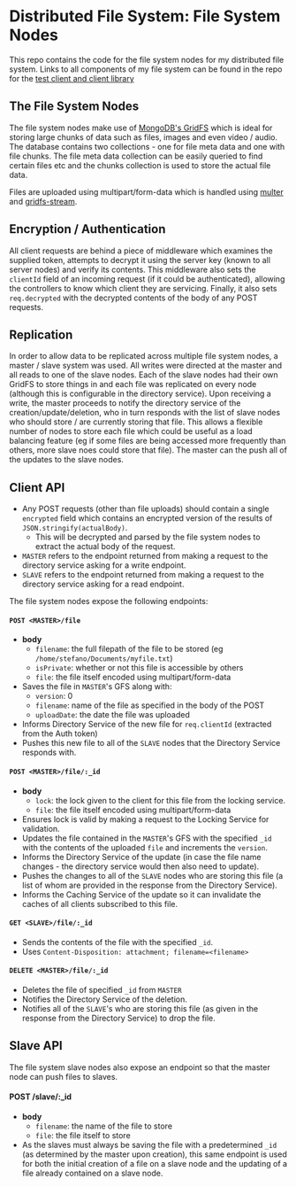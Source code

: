 # Distributed File System: File System Nodes
This repo contains the code for the file system nodes for my distributed file system. Links to all components of my file system can be found in the repo for the [test client and client library](https://github.com/stefano-lupo/DFS-Client)

## The File System Nodes
The file system nodes make use of [MongoDB's GridFS](https://docs.mongodb.com/v3.4/core/gridfs/) which is ideal for storing large chunks of data such as files, images and even video / audio. The database contains two collections - one for file meta data and one with file chunks. The file meta data collection can be easily queried to find certain files etc and the chunks collection is used to store the actual file data.   

Files are uploaded using multipart/form-data which is handled using [multer](https://github.com/expressjs/multer) and [gridfs-stream](https://github.com/aheckmann/gridfs-stream).

## Encryption / Authentication
All client requests are behind a piece of middleware which examines the supplied token, attempts to decrypt it using the server key (known to all server nodes) and verify its contents. This middleware also sets the `clientId` field of an incoming request (if it could be authenticated), allowing the controllers to know which client they are servicing. Finally, it also sets `req.decrypted` with the decrypted contents of the body of any POST requests.

## Replication
In order to allow data to be replicated across multiple file system nodes, a master / slave system was used. All writes were directed at the master and all reads to one of the slave nodes. Each of the slave nodes had their own GridFS to store things in and each file was replicated on every node (although this is configurable in the directory service). Upon receiving a write, the master proceeds to notify the directory service of the creation/update/deletion, who in turn responds with the list of slave nodes who should store / are currently storing that file. This allows a flexible number of nodes to store each file which could be useful as a load balancing feature (eg if some files are being accessed more frequently than others, more slave noes could store that file). The master can the push all of the updates to the slave nodes.


## Client API
- Any POST requests (other than file uploads) should contain a single `encrypted` field which contains an encrypted version of the results of `JSON.stringify(actualBody)`. 
  - This will be decrypted and parsed by the file system nodes to extract the actual body of the request.
- `MASTER` refers to the endpoint returned from making a request to the directory service asking for a write endpoint.
- `SLAVE` refers to the endpoint returned from making a request to the directory service asking for a read endpoint.

    
The file system nodes expose the following endpoints:
    

#### `POST <MASTER>/file`
- **body**
  - `filename`: the full filepath of the file to be stored (eg `/home/stefano/Documents/myfile.txt`)
  - `isPrivate`: whether or not this file is accessible by others
  - `file`: the file itself encoded using multipart/form-data
- Saves the file in `MASTER`'s GFS along with:
    - `version`: 0
    - `filename`: name of the file as specified in the body of the POST
    - `uploadDate`: the date the file was uploaded
- Informs Directory Service of the new file for `req.clientId` (extracted from the Auth token)
- Pushes this new file to all of the `SLAVE` nodes that the Directory Service responds with.

#### `POST <MASTER>/file/:_id`
- **body**
  - `lock`: the lock given to the client for this file from the locking service.
  - `file`: the file itself encoded using multipart/form-data
- Ensures lock is valid by making a request to the Locking Service for validation.
- Updates the file contained in the `MASTER`'s GFS with the specified `_id` with the contents of the uploaded `file` and increments the `version`.
- Informs the Directory Service of the update (in case the file name changes - the directory service would then also need to update).
- Pushes the changes to all of the `SLAVE` nodes who are storing this file (a list of whom are provided in the response from the Directory Service).
- Informs the Caching Service of the update so it can invalidate the caches of all clients subscribed to this file.


#### `GET <SLAVE>/file/:_id`
- Sends the contents of the file with the specified `_id`.
- Uses `Content-Disposition: attachment; filename=<filename>`

#### `DELETE <MASTER>/file/:_id`
- Deletes the file of specified `_id` from `MASTER`
- Notifies the Directory Service of the deletion.
- Notifies all of the `SLAVE`'s who are storing this file (as given in the response from the Directory Service) to drop the file.


## Slave API
The file system slave nodes also expose an endpoint so that the master node can push files to slaves.

#### POST <SLAVE>/slave/:_id
- **body**
  - `filename`: the name of the file to store
  - `file`: the file itself to store
- As the slaves must always be saving the file with a predetermined `_id` (as determined by the master upon creation), this same endpoint is used for both the initial creation of a file on a slave node and the updating of a file already contained on a slave node.


















